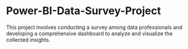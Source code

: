 # Power-BI-Data-Survey-Project
This project involves conducting a survey among data professionals and developing a comprehensive dashboard to analyze and visualize the collected insights.
